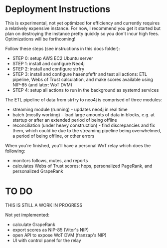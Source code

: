 Deployment Instructions
=====

This is experimental, not yet optimized for efficiency and currently requires a relatively expensive instance. For now, I recommend you get it started but plan on destroying the instance pretty quickly so you don't incur high fees. Optimizations will be forthcoming!

Follow these steps (see instructions in this docs folder):
- STEP 0: setup AWS EC2 Ubuntu server
- STEP 1: install and configure Neo4j
- STEP 2: install and configure strfry
- STEP 3: install and configure hasenpfeffr and test all actions: ETL pipeline, Webs of Trust calculation, and make scores available using NIP-85 (and later: WoT DVM)
- STEP 4: setup all actions to run in the background as systemd services

The ETL pipeline of data from strfry to neo4j is comprised of three modules:
- streaming module (running) - updates neo4j in real time
- batch (mostly working) - load large amounts of data in blocks, e.g. at startup or after an extended period of being offline
- reconciliation (under heavy construction) - find discrepancies and fix them, which could be due to the streaming pipeline being overwhelmed, a period of being offline, or other errors

When you're finished, you'll have a personal WoT relay which does the following:
- monitors follows, mutes, and reports
- calculates Webs of Trust scores: hops, personalized PageRank, and personalized GrapeRank

# TO DO

THIS IS STILL A WORK IN PROGRESS

Not yet implemented:
- calculate GrapeRank
- export scores as NIP-85 (Vitor's NIP)
- open API to expose WoT DVM (franzap's NIP)
- UI with control panel for the relay
